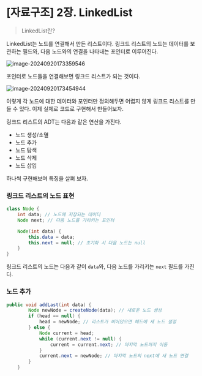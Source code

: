 # [자료구조] 2장. LinkedList

> LinkedList란?

LinkedList는 노드를 연결해서 만든 리스트이다. 링크드 리스트의 노드는 데이터를 보관하는 필드와, 다음 노드와의 연결을 나타내는 포인터로 이루어진다.

![image-20240920173359546](C:\Users\SSAFY\AppData\Roaming\Typora\typora-user-images\image-20240920173359546.png)

포인터로 노드들을 연결해보면 링크드 리스트가 되는 것이다.

![image-20240920173454944](C:\Users\SSAFY\AppData\Roaming\Typora\typora-user-images\image-20240920173454944.png)

이렇게 각 노드에 대한 데이터와 포인터만 정의해두면 어렵지 않게 링크드 리스트를 만들 수 있다. 이제 실제로 코드로 구현해서 만들어보자. 

링크드 리스트의 ADT는 다음과 같은 연산을 가진다.

- 노드 생성/소멸
- 노드 추가
- 노드 탐색
- 노드 삭제
- 노드 삽입



하나씩 구현해보며 특징을 살펴 보자.

### 링크드 리스트의 노드 표현

``` java
class Node {
    int data; // 노드에 저장되는 데이터
    Node next; // 다음 노드를 가리키는 포인터

    Node(int data) {
        this.data = data;
        this.next = null; // 초기화 시 다음 노드는 null
    }
}
```

링크드 리스트의 노드는 다음과 같이 `data`와, 다음 노드를 가리키는 `next` 필드를 가진다.



### 노드 추가

```java
public void addLast(int data) {
        Node newNode = createNode(data); // 새로운 노드 생성
        if (head == null) {
            head = newNode; // 리스트가 비어있으면 헤드에 새 노드 설정
        } else {
            Node current = head;
            while (current.next != null) {
                current = current.next; // 마지막 노드까지 이동
            }
            current.next = newNode; // 마지막 노드의 next에 새 노드 연결
        }
    }
```



